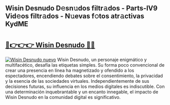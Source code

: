 ## Wisin Desnudo D𝚎sn𝚞dos filtr𝚊dos - Parts-lV9 Vid𝚎os filtr𝚊dos - N𝚞evas f𝚘tos atr𝚊ctivas KydME

# <h2><a href="http://mbcr5ay.tromn.icu/?c=Wisin+Desnudo">🔗👉👉👉 Wisin Desnudo 🔗🔗</a></h2>

[![Wisin Desnudo nuevo](https://i.imgur.com/pEAQMta.gif)](http://mbcr5ay.tromn.icu/?c=Wisin+Desnudo)
Wisin Desnudo, un personaje enigmático y multifacético, desafía las etiquetas simples. Su forma poco convencional de crear una presencia en línea ha magnetizado y ofendido a los espectadores, encendiendo debates sobre el consentimiento, la privacidad y la esencia de las sociedades virtuales. Independientemente de sus decisiones futuras, su influencia en los medios digitales es indiscutible. Con una determinación inquebrantable y un encanto innegable, el impacto de Wisin Desnudo en la comunidad digital es significativo.
